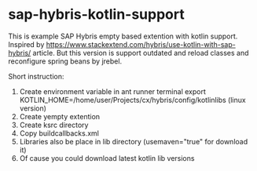 # sap-hybris-kotlin-support
This is example SAP Hybris empty based extention with kotlin support. Inspired by https://www.stackextend.com/hybris/use-kotlin-with-sap-hybris/ article. But this version is support outdated and reload classes and reconfigure spring beans by jrebel.

Short instruction:
1. Create environment variable in ant runner terminal 
    export KOTLIN_HOME=/home/user/Projects/cx/hybris/config/kotlinlibs (linux version)
2. Create yempty extention
3. Create ksrc directory
4. Copy buildcallbacks.xml
5. Libraries also be place in lib directory (usemaven="true" for download it)
6. Of cause you could download latest kotlin lib versions
